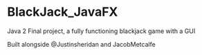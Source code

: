 # BlackJack_JavaFX
Java 2 Final project, a fully functioning blackjack game with a GUI

Built alongside @Justinsheridan and JacobMetcalfe
